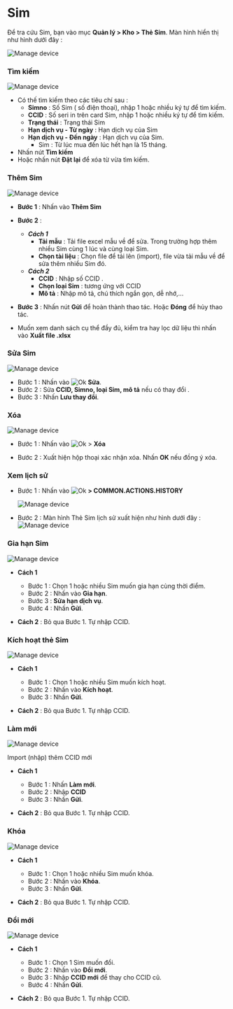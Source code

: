 # Sim

Để tra cứu Sim, bạn vào mục **Quản lý > Kho > Thẻ Sim**.
Màn hình hiển thị như hình dưới đây : 

  <span style="display:block;text-align:left">![Manage device ](/docs/assets/images/web-interface/sim/sim.png)

### Tìm kiếm 

<span style="display:block;text-align:left">![Manage device ](/docs/assets/images/web-interface/sim/search.png)

* Có thế tìm kiếm theo các tiêu chí sau :
    * **Simno** : Số Sim ( số điện thoại), nhập 1 hoặc nhiều ký tự để tìm kiếm.
    * **CCID** : Số seri in trên card Sim, nhập 1 hoặc nhiều ký tự để tìm kiếm.
    * **Trạng thái** : Trạng thái Sim
    * **Hạn dịch vụ - Từ ngày** : Hạn dịch vụ của Sim
    * **Hạn dịch vụ - Đến ngày** : Hạn dịch vụ của Sim.
      * Sim : Từ lúc mua đến lúc hết hạn là 15 tháng.
* Nhấn nút **Tìm kiếm** 
* Hoặc nhấn nút **Đặt lại** để xóa từ vừa tìm kiếm.

### Thêm Sim

<span style="display:block;text-align:left">![Manage device ](/docs/assets/images/web-interface/sim/add-sim.png)

* **Bước 1** : Nhấn vào **Thêm Sim**
* **Bước 2** :
  * ***Cách 1*** 
    * **Tải mẫu** : Tải file excel mẫu về để sửa. Trong trường hợp thêm nhiều Sim cùng 1 lúc và cùng loại Sim.
    * **Chọn tài liệu** : Chọn file để tải lên (import),  file vừa tải mẫu về để sửa thêm nhiều Sim đó. 
  * ***Cách 2*** 
    *  **CCID** : Nhập số CCID .
    * **Chọn loại Sim** : tương ứng với CCID
    * **Mô tả** : Nhập mô tả, chú thích ngắn gọn, dễ nhớ,...
* **Bước 3** : Nhấn nút **Gửi** để hoàn thành thao tác.
Hoặc **Đóng** để hủy thao tác.

* Muốn xem danh sách cụ thể đầy đủ, kiểm tra hay lọc dữ liệu thì nhấn vào **Xuất file .xlsx**

### Sửa Sim

<span style="display:block;text-align:left">![Manage device ](/docs/assets/images/web-interface/sim/edit.png) 

* Bước 1 : Nhấn vào <span class="icon-left svg-filter-serch">![Ok](/docs/assets/images/web-interface/icon/SVG/icons8-edit.svg) **Sửa**.
* Bước 2 : Sửa **CCID, Simno, loại Sim, mô tả** nếu có thay đổi .
* Bước 3 : Nhấn **Lưu thay đổi**. 

### Xóa

<span style="display:block;text-align:left">![Manage device ](/docs/assets/images/web-interface/sim/delete.png) 

* Bước 1 : Nhấn vào <span class="icon-left svg-filter-info">![Ok](/docs/assets/images/web-interface/icon/SVG/ellipsis-h.svg) > **Xóa**

* Bước 2 : Xuất hiện hộp thoại xác nhận xóa. Nhấn **OK** nếu đồng ý xóa.
  

### Xem lịch sử

* Bước 1 : Nhấn vào <span class="icon-left svg-filter-info">![Ok](/docs/assets/images/web-interface/icon/SVG/ellipsis-h.svg) **> COMMON.ACTIONS.HISTORY**

    <span style="display:block;text-align:left">![Manage device ](/docs/assets/images/web-interface/sim/history-1.png)

* Bước 2 : Màn hình Thẻ Sim lịch sử xuất hiện như hình dưới đây :
  <span style="display:block;text-align:left">![Manage device ](/docs/assets/images/web-interface/sim/history-2.png)

### Gia hạn Sim

<span style="display:block;text-align:left">![Manage device ](/docs/assets/images/web-interface/sim/renew-sim.png)

* **Cách 1**
  * Bước 1 : Chọn 1 hoặc nhiều Sim muốn gia hạn cùng thời điểm.
  * Bước 2 : Nhấn vào **Gia hạn**.
  * Bước 3 : **Sửa hạn dịch vụ**.
  * Bước 4 : Nhấn **Gửi**.
  
* **Cách 2** : Bỏ qua Bước 1. Tự nhập CCID.

### Kích hoạt thẻ Sim

<span style="display:block;text-align:left">![Manage device ](/docs/assets/images/web-interface/sim/active.png)

* **Cách 1**
  * Bước 1 : Chọn 1 hoặc nhiều Sim muốn kích hoạt.
  * Bước 2 : Nhấn vào **Kích hoạt**.
  * Bước 3 : Nhấn **Gửi**.

* **Cách 2** : Bỏ qua Bước 1. Tự nhập CCID.

### Làm mới 

<span style="display:block;text-align:left">![Manage device ](/docs/assets/images/web-interface/sim/new.png)

Import (nhập) thêm CCID mới

* **Cách 1**
  * Bước 1 : Nhấn **Làm mới**.
  * Bước 2 : Nhập **CCID**
  * Bước 3 : Nhấn **Gửi**.

* **Cách 2** : Bỏ qua Bước 1. Tự nhập CCID.

### Khóa

<span style="display:block;text-align:left">![Manage device ](/docs/assets/images/web-interface/sim/lock.png)

* **Cách 1**

  * Bước 1 : Chọn 1 hoặc nhiều Sim muốn khóa.
  * Bước 2 : Nhấn vào **Khóa**.
  * Bước 3 : Nhấn **Gửi**.

* **Cách 2** : Bỏ qua Bước 1. Tự nhập CCID.

### Đổi mới

<span style="display:block;text-align:left">![Manage device ](/docs/assets/images/web-interface/sim/change.png)

* **Cách 1**

  * Bước 1 : Chọn 1 Sim muốn đổi.
  * Bước 2 : Nhấn vào **Đổi mới**.
  * Bước 3 : Nhập **CCID mới** để thay cho CCID cũ.
  * Bước 4 : Nhấn **Gửi**.

* **Cách 2** : Bỏ qua Bước 1. Tự nhập CCID.

